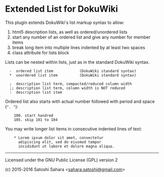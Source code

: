 Extended List for DokuWiki
==========================

This plugin extends DokuWiki's list markup syntax to allow:  
 1) html5 description lists, as well as ordered/unordered lists  
 2) start any number of an ordered list and give any number for member items  
 3) break long item into multiple lines indented by at least two spaces  
 4) class attribute for lists block  

Lists can be nested within lists, just as in the standard DokuWiki syntax.


```
  -  ordered list item            (DokuWiki standard syntax)
  *  unordered list item          (DokuWiki standard syntax)

  ;  description list term, compacted/reduced column width
  ;; description list term, column width is NOT reduced
  :  description list item
```

Ordered list also starts with actual number followed with period and space (`". "`):

```
    100. start handred
    105. skip 101 to 104
```

You may write longer list items in consecutive indented lines of text:

```
    * Lorem ipsum dolor sit amet, consectetur 
      adipiscing elit, sed do eiusmod tempor 
      incididunt ut labore et dolore magna aliqua.
```


----
Licensed under the GNU Public License (GPL) version 2

(c) 2015-2016 Satoshi Sahara \<sahara.satoshi@gmail.com>
